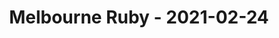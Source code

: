 ---
layout: post
title: Melbourne Ruby - 2021-02-24
datetime: 2021-02-24 02:00:00.000000000 -05:00
name: Melbourne Ruby
external_url: https://www.meetup.com/Ruby-On-Rails-Oceania-Melbourne/events/268079369/
online_event: true
year_month: 2021-02
---
